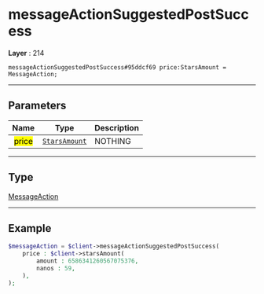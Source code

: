 # messageActionSuggestedPostSuccess

**Layer** : 214

```tl
messageActionSuggestedPostSuccess#95ddcf69 price:StarsAmount = MessageAction;
```

---

## Parameters

| Name | Type | Description |
| :---: | :---: | :--- |
| <mark>price</mark> | [`StarsAmount`](type/StarsAmount) | NOTHING |

---

## Type

[MessageAction](type/MessageAction)

---

## Example

```php
$messageAction = $client->messageActionSuggestedPostSuccess(
	price : $client->starsAmount(
		amount : 6586341260567075376,
		nanos : 59,
	),
);
```